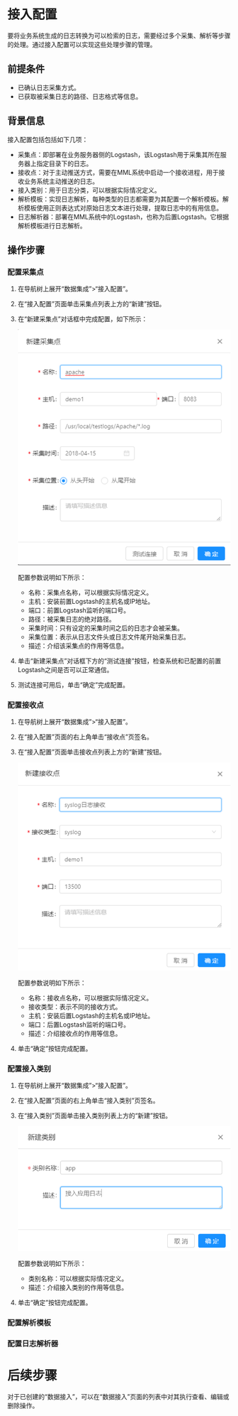 # 接入配置

要将业务系统生成的日志转换为可以检索的日志，需要经过多个采集、解析等步骤的处理。通过接入配置可以实现这些处理步骤的管理。

## 前提条件

* 已确认日志采集方式。
* 已获取被采集日志的路径、日志格式等信息。

## 背景信息

接入配置包括包括如下几项：

* 采集点：即部署在业务服务器侧的Logstash，该Logstash用于采集其所在服务器上指定目录下的日志。
* 接收点：对于主动推送方式，需要在MML系统中启动一个接收进程，用于接收业务系统主动推送的日志。
* 接入类别：用于日志分类，可以根据实际情况定义。
* 解析模板：实现日志解析，每种类型的日志都需要为其配置一个解析模板。解析模板使用正则表达式对原始日志文本进行处理，提取日志中的有用信息。
* 日志解析器：部署在MML系统中的Logstash，也称为后置Logstash。它根据解析模板进行日志解析。

## 操作步骤

### 配置采集点

1. 在导航树上展开“数据集成”>“接入配置”。

2. 在“接入配置”页面单击采集点列表上方的“新建”按钮。

3. 在“新建采集点”对话框中完成配置，如下所示：

   ![](../fig/2_03.png)
   
   配置参数说明如下所示：
   * 名称：采集点名称，可以根据实际情况定义。
   * 主机：安装前置Logstash的主机名或IP地址。
   * 端口：前置Logstash监听的端口号。
   * 路径：被采集日志的绝对路径。
   * 采集时间：只有设定的采集时间之后的日志才会被采集。
   * 采集位置：表示从日志文件头或日志文件尾开始采集日志。
   * 描述：介绍该采集点的作用等信息。
   
4. 单击“新建采集点”对话框下方的“测试连接”按钮，检查系统和已配置的前置Logstash之间是否可以正常通信。
   
5. 测试连接可用后，单击“确定”完成配置。

### 配置接收点

1. 在导航树上展开“数据集成”>“接入配置”。

2. 在“接入配置”页面的右上角单击“接收点”页签名。

3. 在“接入配置”页面单击接收点列表上方的“新建”按钮。

   ![](../fig/2_04.png)

   配置参数说明如下所示：
   * 名称：接收点名称，可以根据实际情况定义。
   * 接收类型：表示不同的接收方式。
   * 主机：安装后置Logstash的主机名或IP地址。
   * 端口：后置Logstash监听的端口号。
   * 描述：介绍接收点的作用等信息。

4. 单击“确定”按钮完成配置。

### 配置接入类别

1. 在导航树上展开“数据集成”>“接入配置”。

2. 在“接入配置”页面的右上角单击“接入类别”页签名。

3. 在“接入类别”页面单击接入类别列表上方的“新建”按钮。
   
   ![](../fig/2_05.png)

   配置参数说明如下所示：
   * 类别名称：可以根据实际情况定义。
   * 描述：介绍接入类别的作用等信息。

4. 单击“确定”按钮完成配置。

### 配置解析模板

 
### 配置日志解析器 



# 后续步骤
对于已创建的“数据接入”，可以在“数据接入”页面的列表中对其执行查看、编辑或删除操作。

